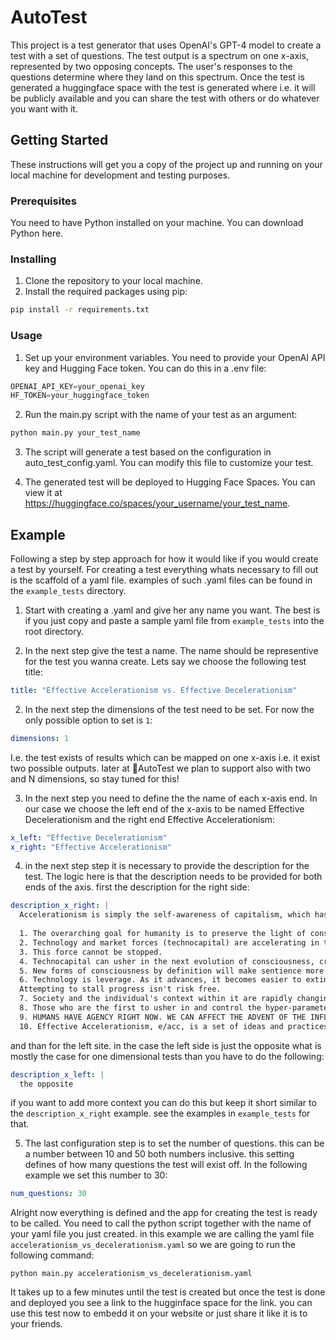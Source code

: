 # AutoTest

This project is a test generator that uses OpenAI's GPT-4 model to create a test with a set of questions. The test output is a spectrum on one x-axis, represented by two opposing concepts. The user's responses to the questions determine where they land on this spectrum. Once the test is generated a huggingface space with the test is generated where i.e. it will be publicly available and you can share the test with others or do whatever you want with it.

## Getting Started

These instructions will get you a copy of the project up and running on your local machine for development and testing purposes.

### Prerequisites

You need to have Python installed on your machine. You can download Python here.

### Installing

1. Clone the repository to your local machine.
2. Install the required packages using pip:

```sh
pip install -r requirements.txt
```

### Usage

1. Set up your environment variables. You need to provide your OpenAI API key and Hugging Face token. You can do this in a .env file:

```python
OPENAI_API_KEY=your_openai_key
HF_TOKEN=your_huggingface_token
```

2. Run the main.py script with the name of your test as an argument:

```python
python main.py your_test_name
```

3. The script will generate a test based on the configuration in auto_test_config.yaml. You can modify this file to customize your test.

4. The generated test will be deployed to Hugging Face Spaces. You can view it at https://huggingface.co/spaces/your_username/your_test_name.

## Example

Following a step by step approach for how it would like if you would create a test by yourself. For creating a test everything whats necessary to fill out is the scaffold of a yaml file. examples of such .yaml files can be found in the `example_tests` directory.

1. Start with creating a .yaml and give her any name you want. The best is if you just copy and paste a sample yaml file from `example_tests` into the root directory.

1. In the next step give the test a name. The name should be representive for the test you wanna create. Lets say we choose the following test title:

```yaml
title: "Effective Accelerationism vs. Effective Decelerationism"
```

2. In the next step the dimensions of the test need to be set. For now the only possible option to set is `1`:

```yaml
dimensions: 1
```

I.e. the test exists of results which can be mapped on one x-axis i.e. it exist two possible outputs. later at 🧪AutoTest we plan to support also with two and N dimensions, so stay tuned for this!

3. In the next step you need to define the the name of each x-axis end. In our case we choose the left end of the x-axis to be named Effective Decelerationism and the right end Effective Accelerationism:

```yaml
x_left: "Effective Decelerationism"
x_right: "Effective Accelerationism"
```

4. in the next step step it is necessary to provide the description for the test. The logic here is that the description needs to be provided for both ends of the axis. first the description for the right side:

```yaml
description_x_right: |
  Accelerationism is simply the self-awareness of capitalism, which has scarcely begun. ("We haven't seen anything yet.")
  
  1. The overarching goal for humanity is to preserve the light of consciousness.
  2. Technology and market forces (technocapital) are accelerating in their power and abilities.
  3. This force cannot be stopped.
  4. Technocapital can usher in the next evolution of consciousness, creating unthinkable next-generation lifeforms and silicon-based awareness.
  5. New forms of consciousness by definition will make sentience more varied and durable. We want this.
  6. Technology is leverage. As it advances, it becomes easier to extinquish all conscious life in our corner of the universe.
  Attempting to stall progress isn't risk free.
  7. Society and the individual's context within it are rapidly changing, which leads to greater societal instability and mind viruses. (deterritorialisation and reterritorialisation).
  8. Those who are the first to usher in and control the hyper-parameters of AI/technocapital have immense agency over the future of consciousness.
  9. HUMANS HAVE AGENCY RIGHT NOW. WE CAN AFFECT THE ADVENT OF THE INFLECTION IN THIS PROCESS.
  10. Effective Accelerationism, e/acc, is a set of ideas and practices that seek to maximize the probability of the technocapital singularity, and subsequently, the ability for emergent consciousness to flourish. There is much work to be done in defining cause areas, motivations, and philosophy. Please join us on #eacc twitter, and let's work towards a hundred trillion meta-organisms flourishing in the galaxy.
```

and than for the left site. in the case the left side is just the opposite what is mostly the case for one dimensional tests than you have to do the following:

```yaml
description_x_left: |
  the opposite
```

if you want to add more context you can do this but keep it short similar to the `description_x_right` example. see the examples in `example_tests` for that.

5. The last configuration step is to set the number of questions. this can be a number between 10 and 50 both numbers inclusive. this setting defines of how many questions the test will exist off. In the following example we set this number to 30:

```yaml
num_questions: 30
```

Alright now everything is defined and the app for creating the test is ready to be called. You need to call the python script together with the name of your yaml file you just created. in this example we are calling the yaml file `accelerationism_vs_decelerationism.yaml` so we are going to run the following command:

`python main.py accelerationism_vs_decelerationism.yaml`

It takes up to a few minutes until the test is created but once the test is done and deployed you see a link to the hugginface space for the link. you can use this test now to embedd it on your website or just share it like it is to your friends. 